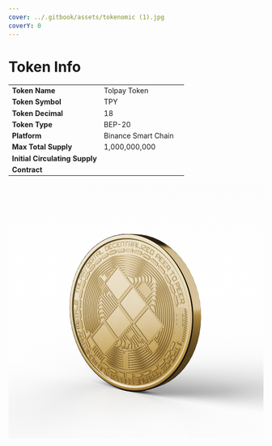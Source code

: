```yaml
---
cover: ../.gitbook/assets/tokenomic (1).jpg
coverY: 0
---
```


# Token Info

|                                |                     |   |
| ------------------------------ | ------------------- | - |
| **Token Name**                 | Tolpay Token        |   |
| **Token Symbol**               | TPY                 |   |
| **Token Decimal**              | 18                  |   |
| **Token Type**                 | BEP-20              |   |
| **Platform**                   | Binance Smart Chain |   |
| **Max Total Supply**           | 1,000,000,000       |   |
| **Initial Circulating Supply** |                     |   |
| **Contract**                   |                     |   |



![](../.gitbook/assets/token.png)
